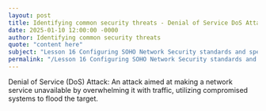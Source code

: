 ```yaml
---
layout: post
title: Identifying common security threats - Denial of Service DoS Attack
date: 2025-01-10 12:00:00 -0000
author: Identifying common security threats
quote: "content here"
subject: "Lesson 16 Configuring SOHO Network Security standards and specifications"
permalink: "/Lesson 16 Configuring SOHO Network Security standards and specifications/Identifying common security threats/Identifying common security threats - Denial of Service DoS Attack"
---
```


Denial of Service (DoS) Attack: An attack aimed at making a network service unavailable by overwhelming it with traffic, utilizing compromised systems to flood the target.
